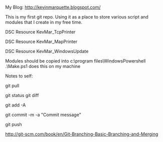 My Blog: http://kevinmarquette.blogspot.com/

This is my first git repo. Using it as a place to store various script and modules that I create in my free time.


DSC Resource KevMar_TcpPrinter

DSC Resource KevMar_MapPrinter

DSC Resource KevMar_WindowsUpdate



Modules should be copied into c:\program files\WindowsPowershell
.\Make.ps1 does this on my machine

Notes to self:

git pull


git status
git diff

git add -A

git commit -m -a "Commit message"

git push

http://git-scm.com/book/en/Git-Branching-Basic-Branching-and-Merging